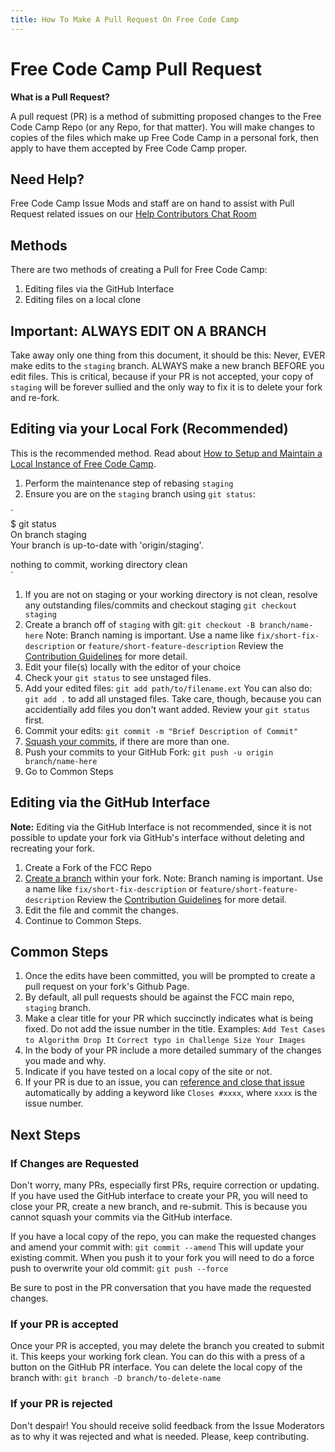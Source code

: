 ```yaml
---
title: How To Make A Pull Request On Free Code Camp
---
```

# Free Code Camp Pull Request

**What is a Pull Request?**

A pull request (PR) is a method of submitting proposed changes to the Free Code Camp Repo (or any Repo, for that matter). You will make changes to copies of the files which make up Free Code Camp in a personal fork, then apply to have them accepted by Free Code Camp proper.

## Need Help?

Free Code Camp Issue Mods and staff are on hand to assist with Pull Request related issues on our [Help Contributors Chat Room](https://gitter.im/FreeCodeCamp/HelpContributors)

## Methods

There are two methods of creating a Pull for Free Code Camp:

1.  Editing files via the GitHub Interface
2.  Editing files on a local clone

## Important: ALWAYS EDIT ON A BRANCH

Take away only one thing from this document, it should be this: Never, EVER make edits to the `staging` branch. ALWAYS make a new branch BEFORE you edit files. This is critical, because if your PR is not accepted, your copy of `staging` will be forever sullied and the only way to fix it is to delete your fork and re-fork.

## Editing via your Local Fork (Recommended)

This is the recommended method. Read about [How to Setup and Maintain a Local Instance of Free Code Camp](http://forum.freecodecamp.com/t/how-to-fork-and-maintain-a-local-instance-of-free-code-camp/19116).

1.  Perform the maintenance step of rebasing `staging`
2.  Ensure you are on the `staging` branch using `git status`:

`  
$ git status  
On branch staging  
Your branch is up-to-date with 'origin/staging'.

nothing to commit, working directory clean  
`

1.  If you are not on staging or your working directory is not clean, resolve any outstanding files/commits and checkout staging `git checkout staging`
2.  Create a branch off of `staging` with git: `git checkout -B branch/name-here` Note: Branch naming is important. Use a name like `fix/short-fix-description` or `feature/short-feature-description` Review the [Contribution Guidelines](https://github.com/FreeCodeCamp/FreeCodeCamp/blob/staging/CONTRIBUTING.md) for more detail.
3.  Edit your file(s) locally with the editor of your choice
4.  Check your `git status` to see unstaged files.
5.  Add your edited files: `git add path/to/filename.ext` You can also do: `git add .` to add all unstaged files. Take care, though, because you can accidentially add files you don't want added. Review your `git status` first.
6.  Commit your edits: `git commit -m "Brief Description of Commit"`
7.  [Squash your commits](http://forum.freecodecamp.com/t/how-to-squash-multiple-commits-into-one-with-git/13231), if there are more than one.
8.  Push your commits to your GitHub Fork: `git push -u origin branch/name-here`
9.  Go to <a>Common Steps</a>

## Editing via the GitHub Interface

**Note:** Editing via the GitHub Interface is not recommended, since it is not possible to update your fork via GitHub's interface without deleting and recreating your fork.

1.  Create a Fork of the FCC Repo
2.  [Create a branch](https://help.github.com/articles/creating-and-deleting-branches-within-your-repository/) within your fork. Note: Branch naming is important. Use a name like `fix/short-fix-description` or `feature/short-feature-description` Review the [Contribution Guidelines](https://github.com/FreeCodeCamp/FreeCodeCamp/blob/staging/CONTRIBUTING.md) for more detail.
3.  Edit the file and commit the changes.
4.  Continue to Common Steps.

## Common Steps

1.  Once the edits have been committed, you will be prompted to create a pull request on your fork's Github Page.
2.  By default, all pull requests should be against the FCC main repo, `staging` branch.
3.  Make a clear title for your PR which succinctly indicates what is being fixed. Do not add the issue number in the title. Examples: `Add Test Cases to Algorithm Drop It` `Correct typo in Challenge Size Your Images`
4.  In the body of your PR include a more detailed summary of the changes you made and why.
5.  Indicate if you have tested on a local copy of the site or not.
6.  If your PR is due to an issue, you can [reference and close that issue](https://help.github.com/articles/closing-issues-via-commit-messages/) automatically by adding a keyword like `Closes #xxxx`, where `xxxx` is the issue number.

## Next Steps

### If Changes are Requested

Don't worry, many PRs, especially first PRs, require correction or updating. If you have used the GitHub interface to create your PR, you will need to close your PR, create a new branch, and re-submit. This is because you cannot squash your commits via the GitHub interface.

If you have a local copy of the repo, you can make the requested changes and amend your commit with: `git commit --amend` This will update your existing commit. When you push it to your fork you will need to do a force push to overwrite your old commit: `git push --force`

Be sure to post in the PR conversation that you have made the requested changes.

### If your PR is accepted

Once your PR is accepted, you may delete the branch you created to submit it. This keeps your working fork clean. You can do this with a press of a button on the GitHub PR interface. You can delete the local copy of the branch with: `git branch -D branch/to-delete-name`

### If your PR is rejected

Don't despair! You should receive solid feedback from the Issue Moderators as to why it was rejected and what is needed. Please, keep contributing.